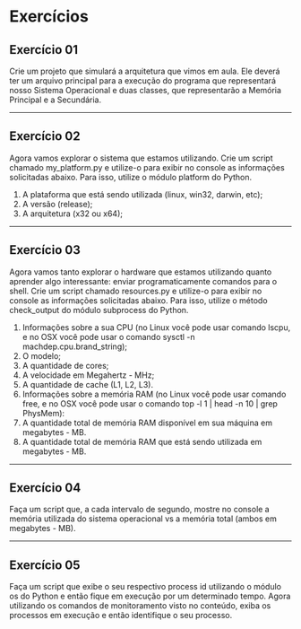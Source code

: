 # Exercícios

## Exercício 01
Crie um projeto que simulará a arquitetura que vimos em aula. Ele deverá ter um arquivo principal para a execução do programa que representará nosso Sistema Operacional e duas classes, que representarão a Memória Principal e a Secundária.

---
## Exercício 02
Agora vamos explorar o sistema que estamos utilizando. Crie um script chamado my_platform.py e utilize-o para exibir no console as informações solicitadas abaixo. Para isso, utilize o módulo platform do Python.
  1. A plataforma que está sendo utilizada (linux, win32, darwin, etc);
  2. A versão (release);
  3. A arquitetura (x32 ou x64);

---
## Exercício 03
Agora vamos tanto explorar o hardware que estamos utilizando quanto aprender algo interessante: enviar programaticamente comandos para o shell. Crie um script chamado resources.py e utilize-o para exibir no console as informações solicitadas abaixo. Para isso, utilize o método check_output do módulo subprocess do Python.
  1. Informações sobre a sua CPU (no Linux você pode usar comando lscpu, e no OSX você pode usar o comando sysctl -n machdep.cpu.brand_string);
  2. O modelo;
  3. A quantidade de cores;
  4. A velocidade em Megahertz - MHz;
  5. A quantidade de cache (L1, L2, L3).
  6. Informações sobre a memória RAM (no Linux você pode usar comando free, e no OSX você pode usar o comando top -l 1 | head -n 10 | grep PhysMem):
  7. A quantidade total de memória RAM disponível em sua máquina em megabytes - MB.
  8. A quantidade total de memória RAM que está sendo utilizada em megabytes - MB.

---
## Exercício 04
Faça um script que, a cada intervalo de segundo, mostre no console a memória utilizada do sistema operacional vs a memória total (ambos em megabytes - MB).

---
## Exercício 05
Faça um script que exibe o seu respectivo process id utilizando o módulo os do Python e então fique em execução por um determinado tempo. Agora utilizando os comandos de monitoramento visto no conteúdo, exiba os processos em execução e então identifique o seu processo.